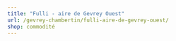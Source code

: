 ```yaml
---
title: "Fulli - aire de Gevrey Ouest"
url: /gevrey-chambertin/fulli-aire-de-gevrey-ouest/
shop: commodité
---
```

